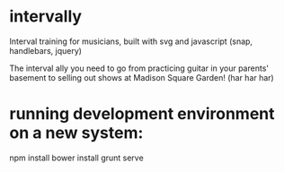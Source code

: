 # intervally
Interval training for musicians, built with svg and javascript (snap, handlebars, jquery)

The interval ally you need to go from practicing guitar in your parents' basement to selling out shows at Madison Square Garden! (har har har)

# running development environment on a new system:

npm install
bower install
grunt serve


